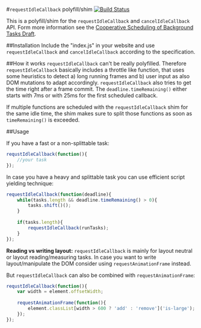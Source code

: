 #`requestIdleCallback` polyfill/shim [![Build Status](https://api.travis-ci.org/aFarkas/requestIdleCallback.svg?branch=master)](https://travis-ci.org/aFarkas/requestIdleCallback)

This is a polyfill/shim for the `requestIdleCallback` and `cancelIdleCallback` API. Form more information see the [Cooperative Scheduling of Background Tasks Draft](http://www.w3.org/TR/requestidlecallback/).

##Installation
Include the "index.js" in your website and use `requestIdleCallback` and `cancelIdleCallback` according to the specification.

##How it works
`requestIdleCallback` can't be really polyfilled. Therefore `requestIdleCallback` basically includes a throttle like function, that uses some heuristics to detect a) long running frames and b) user input as also DOM mutations to adapt accordingly. `requestIdleCallback` also tries to get the time right after a frame commit. The `deadline.timeRemaining()` either starts with 7ms or with 25ms for the first scheduled callback.

If multiple functions are scheduled with the `requestIdleCallback` shim for the same idle time, the shim makes sure to split those functions as soon as `timeRemaining()` is exceeded.

##Usage

If you have a fast or a non-splittable task:

```js
requstIdleCallback(function(){
	//your task
});
```

In case you have a heavy and splittable task you can use efficient script yielding technique:

```js
requestIdleCallback(function(deadline){
	while(tasks.length && deadline.timeRemaining() > 0){
		tasks.shift()();
	}
	
	if(tasks.length){
		requestIdleCallback(runTasks);
	}
});
```

**Reading vs writing layout:** `requestIdleCallback` is mainly for layout neutral or layout reading/measuring tasks. In case you want to write layout/manipulate the DOM consider using `requestAnimationFrame` instead.

But `requestIdleCallback` can also be combined with `requestAnimationFrame`:

```js
requstIdleCallback(function(){
	var width = element.offsetWidth;
	
	requestAnimationFrame(function(){
		element.classList[width > 600 ? 'add' : 'remove']('is-large');
	});
});
```

